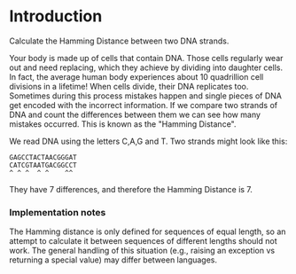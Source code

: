 # Introduction

Calculate the Hamming Distance between two DNA strands.

Your body is made up of cells that contain DNA. Those cells regularly wear out and need replacing, which they achieve by dividing into daughter cells. In fact, the average human body experiences about 10 quadrillion cell divisions in a lifetime!
When cells divide, their DNA replicates too. Sometimes during this process mistakes happen and single pieces of DNA get encoded with the incorrect information. If we compare two strands of DNA and count the differences between them we can see how many mistakes occurred. This is known as the "Hamming Distance".

We read DNA using the letters C,A,G and T. Two strands might look like this:

```
GAGCCTACTAACGGGAT
CATCGTAATGACGGCCT
^ ^ ^  ^ ^    ^^
```
They have 7 differences, and therefore the Hamming Distance is 7.

### Implementation notes
The Hamming distance is only defined for sequences of equal length, so an attempt to calculate it between sequences of different lengths should not work. The general handling of this situation (e.g., raising an exception vs returning a special value) may differ between languages.
